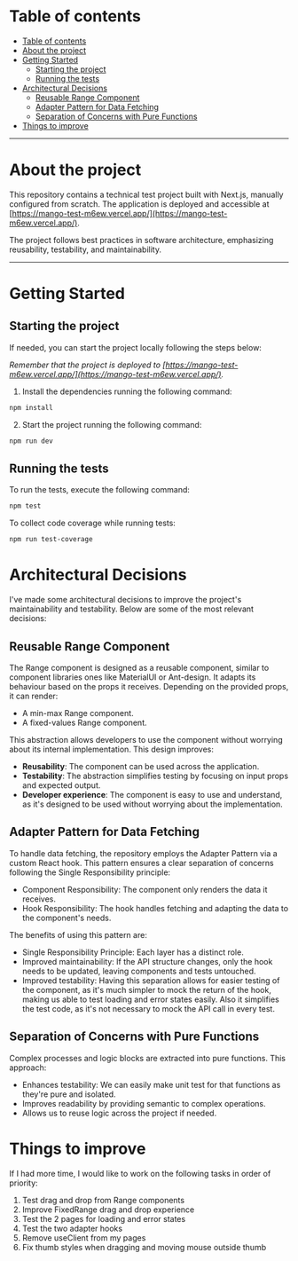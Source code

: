 # Table of contents

- [Table of contents](#table-of-contents)
- [About the project](#about-the-project)
- [Getting Started](#getting-started)
  - [Starting the project](#starting-the-project)
  - [Running the tests](#running-the-tests)
- [Architectural Decisions](#architectural-decisions)
  - [Reusable Range Component](#reusable-range-component)
  - [Adapter Pattern for Data Fetching](#adapter-pattern-for-data-fetching)
  - [Separation of Concerns with Pure Functions](#separation-of-concerns-with-pure-functions)
- [Things to improve](#things-to-improve)

---

# About the project

This repository contains a technical test project built with Next.js, manually configured from scratch. The application is deployed and accessible at [https://mango-test-m6ew.vercel.app/](https://mango-test-m6ew.vercel.app/).

The project follows best practices in software architecture, emphasizing reusability, testability, and maintainability.

---

# Getting Started

## Starting the project

If needed, you can start the project locally following the steps below:

_Remember that the project is deployed to [https://mango-test-m6ew.vercel.app/](https://mango-test-m6ew.vercel.app/)._

1. Install the dependencies running the following command:

```bash
npm install
```

2. Start the project running the following command:

```bash
npm run dev
```

## Running the tests

To run the tests, execute the following command:

```bash
npm test
```

To collect code coverage while running tests:

```bash
npm run test-coverage
```

# Architectural Decisions

I've made some architectural decisions to improve the project's maintainability and testability. Below are some of the most relevant decisions:

## Reusable Range Component

The Range component is designed as a reusable component, similar to component libraries ones like MaterialUI or Ant-design. It adapts its behaviour based on the props it receives. Depending on the provided props, it can render:

- A min-max Range component.
- A fixed-values Range component.

This abstraction allows developers to use the component without worrying about its internal implementation. This design improves:

- **Reusability**: The component can be used across the application.
- **Testability**: The abstraction simplifies testing by focusing on input props and expected output.
- **Developer experience**: The component is easy to use and understand, as it's designed to be used without worrying about the implementation.

## Adapter Pattern for Data Fetching

To handle data fetching, the repository employs the Adapter Pattern via a custom React hook. This pattern ensures a clear separation of concerns following the Single Responsibility principle:

- Component Responsibility: The component only renders the data it receives.
- Hook Responsibility: The hook handles fetching and adapting the data to the component's needs.

The benefits of using this pattern are:

- Single Responsibility Principle: Each layer has a distinct role.
- Improved maintainability: If the API structure changes, only the hook needs to be updated, leaving components and tests untouched.
- Improved testability: Having this separation allows for easier testing of the component, as it's much simpler to mock the return of the hook, making us able to test loading and error states easily. Also it simplifies the test code, as it's not necessary to mock the API call in every test.

## Separation of Concerns with Pure Functions

Complex processes and logic blocks are extracted into pure functions. This approach:

- Enhances testability: We can easily make unit test for that functions as they're pure and isolated.
- Improves readability by providing semantic to complex operations.
- Allows us to reuse logic across the project if needed.

# Things to improve

If I had more time, I would like to work on the following tasks in order of priority:

1. Test drag and drop from Range components
2. Improve FixedRange drag and drop experience
3. Test the 2 pages for loading and error states
4. Test the two adapter hooks
5. Remove useClient from my pages
6. Fix thumb styles when dragging and moving mouse outside thumb
